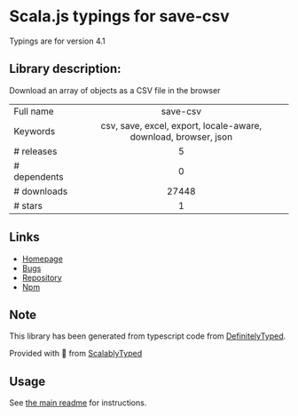 
# Scala.js typings for save-csv

Typings are for version 4.1

## Library description:
Download an array of objects as a CSV file in the browser

|                    |                 |
| ------------------ | :-------------: |
| Full name          | save-csv |
| Keywords           | csv, save, excel, export, locale-aware, download, browser, json |
| # releases         | 5 |
| # dependents       | 0 |
| # downloads        | 27448 |
| # stars            | 1 |

## Links
- [Homepage](https://github.com/silverwind/save-csv#readme)
- [Bugs](https://github.com/silverwind/save-csv/issues)
- [Repository](https://github.com/silverwind/save-csv)
- [Npm](https://www.npmjs.com/package/save-csv)
    


## Note
This library has been generated from typescript code from [DefinitelyTyped](https://definitelytyped.org).

Provided with :purple_heart: from [ScalablyTyped](https://github.com/oyvindberg/ScalablyTyped)

## Usage
See [the main readme](../../readme.md) for instructions.


